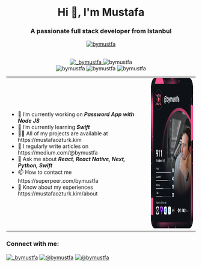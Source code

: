 <h1 align="center">Hi 👋, I'm Mustafa</h1>
<h3 align="center">A passionate full stack developer from Istanbul </h3>



<p align="center">
 <a href="https://github.com/ryo-ma/github-profile-trophy">
   <img src="https://github-profile-trophy.vercel.app/?username=bymustfa&row=1&column=6&theme=onedark" alt="bymustfa" />
 </a>
</p>


<br/>

<div align="center">
  <a href="https://twitter.com/_bymustfa" target="blank">
    <img src="https://img.shields.io/twitter/follow/_bymustfa?logo=twitter&style=for-the-badge" alt="_bymustfa" />
  </a>  
  <img src="https://komarev.com/ghpvc/?username=bymustfa&label=Profile%20views&color=0e75b6&style=flat" alt="bymustfa" /> 
</div>
 
 
<div align="center"> 
  <img width="33%" height="300px" src="https://github-readme-stats.vercel.app/api/top-langs?username=bymustfa&theme=dark&show_icons=true&locale=en&layout=compact" alt="bymustfa" />
  <img width="33%" height="300px" src="https://github-readme-stats.vercel.app/api?username=bymustfa&theme=dark&show_icons=true&locale=en" alt="bymustfa" />
  <img width="33%" height="300px" src="https://github-readme-streak-stats.herokuapp.com/?user=bymustfa&theme=dark" alt="bymustfa" />
</div>


<table>

<tbody>
<tr width="100vw">
<td width="75%">
<ul>
<li>🔭 I’m currently working on <i><b>Password App with Node JS</b></i></li>
<li>🌱 I’m currently learning <i><b>Swift</b></i></li>
<li>👨‍💻 All of my projects are available at https://mustafaozturk.kim</li>
<li>📝 I regularly write articles on https://medium.com/@bymustfa</li>
<li>💬 Ask me about <i><b>React, React Native, Next, Python, Swift</b></i> </li>
<li>📫 How to contact me https://superpeer.com/bymustfa</li>
<li>📄 Know about my experiences https://mustafaozturk.kim/about</li>
</ul>
</td>
<td width="25%">
  <a href="https://app.daily.dev/bymustfa">
    <img src="https://github.com/bymustfa/bymustfa/blob/main/devcard.svg" height="400" alt="Mustafa's Dev Card" />
  </a>
</td>

</tr>
</tbody>

</table>
 



<h3 align="left">Connect with me:</h3>
<p align="left">
  <a href="https://twitter.com/_bymustfa" target="blank"><img align="center"
      src="https://raw.githubusercontent.com/rahuldkjain/github-profile-readme-generator/master/src/images/icons/Social/twitter.svg"
      alt="_bymustfa" height="30" width="40" /></a>
  <a href="https://instagram.com/bymustfa" target="blank"><img align="center"
      src="https://raw.githubusercontent.com/rahuldkjain/github-profile-readme-generator/master/src/images/icons/Social/instagram.svg"
      alt="@bymustfa" height="30" width="40" /></a>
  <a href="https://medium.com/@bymustfa" target="blank"><img align="center"
      src="https://raw.githubusercontent.com/rahuldkjain/github-profile-readme-generator/master/src/images/icons/Social/medium.svg"
      alt="@bymustfa" height="30" width="40" /></a>
</p>

